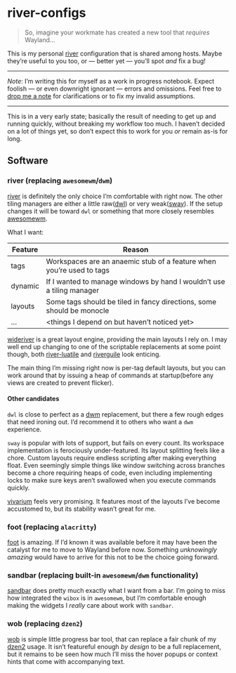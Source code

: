 # river-configs

> So, imagine your workmate has created a new tool that *requires* Wayland…

This is my personal [river] configuration that is shared among hosts.  Maybe
they’re useful to you too, or — better yet — you’ll spot *and* fix a bug!

---

*Note*: I’m writing this for myself as a work in progress notebook.  Expect
foolish — or even downright ignorant — errors and omissions.  Feel free to
[drop me a note] for clarifications or to fix my invalid assumptions.

---

This is in a very early state; basically the result of needing to get up and
running quickly, without breaking my workflow too much.  I haven’t decided on a
lot of things yet, so don’t expect this to work for you *or* remain as-is for
long.

## Software

### river (replacing `awesomewm`/`dwm`)

[river] is definitely the only choice I’m comfortable with right now.  The other
tiling managers are either a little raw([dwl]) or very weak([sway]).  If the
setup changes it will be toward `dwl` or something that more closely resembles
[awesomewm].

What I want:

|Feature|Reason                                                               |
|-------|---------------------------------------------------------------------|
|tags   |Workspaces are an anaemic stub of a feature when you’re used to tags |
|dynamic|If I wanted to manage windows by hand I wouldn’t use a tiling manager|
|layouts|Some tags should be tiled in fancy directions, some should be monocle|
|…      |\<things I depend on but haven’t noticed yet>                        |

[wideriver] is a great layout engine, providing the main layouts I rely on.
I may well end up changing to one of the scriptable replacements at some point
though, both [river-luatile] and [riverguile] look enticing.

The main thing I’m missing right now is per-tag default layouts, but you can
work around that by issuing a heap of commands at startup(before any views are
created to prevent flicker).

#### Other candidates

`dwl` is close to perfect as a [dwm] replacement, but there a few rough edges
that need ironing out.  I’d recommend it to others who want a `dwm` experience.

`sway` is popular with lots of support, but fails on every count.  Its workspace
implementation is ferociously under-featured.  Its layout splitting feels like
a chore.  Custom layouts require endless scripting after making everything
float.  Even seemingly simple things like window switching across branches
become a chore requiring heaps of code, even including implementing locks to
make sure keys aren’t swallowed when you execute commands quickly.

[vivarium] feels very promising.  It features most of the layouts I’ve become
accustomed to, but its stability wasn’t great for me.

### foot (replacing `alacritty`)

[foot] is amazing.  If I’d known it was available before it may have been the
catalyst for me to move to Wayland before now.  Something *unknowingly amazing*
would have to arrive for this not to be the choice going forward.

### sandbar (replacing built-in `awesomewm`/`dwm` functionality)

[sandbar] does pretty much exactly what I want from a bar.  I’m going to miss
how integrated the `wibox` is in `awesomewm`, but I’m comfortable enough making
the widgets I *really* care about work with `sandbar`.

### wob (replacing `dzen2`)

[wob] is simple little progress bar tool, that can replace a fair chunk of my
[dzen2] usage.  It isn’t featureful enough *by design* to be a full replacement,
but it remains to be seen how much I’ll miss the hover popups or context hints
that come with accompanying text.

[river]: https://codeberg.org/river/river
[dwl]: https://codeberg.org/dwl/dwl.git
[sway]: https://github.com/swaywm/sway/
[wideriver]: https://github.com/alex-courtis/wideriver
[river-luatile]: https://github.com/MaxVerevkin/river-luatile
[riverguile]: https://git.sr.ht/~leon_plickat/riverguile
[awesomewm]: https://awesomewm.org/
[foot]: https://codeberg.org/dnkl/foot
[sandbar]: https://github.com/kolunmi/sandbar
[wob]: https://github.com/francma/wob
[drop me a note]: mailto:jnrowe@gmail.com
[dzen2]: https://github.com/robm/dzen
[dwm]: http://dwm.suckless.org/
[vivarium]: https://github.com/inclement/vivarium

